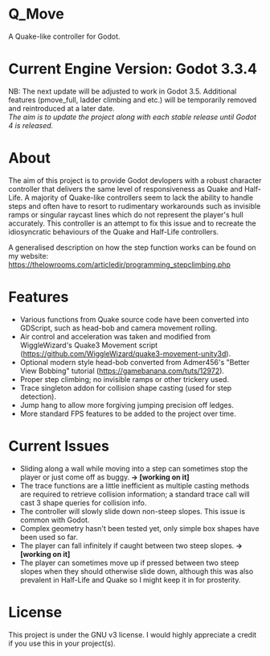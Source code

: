 # Q_Move
A Quake-like controller for Godot.

# Current Engine Version: Godot 3.3.4
NB: The next update will be adjusted to work in Godot 3.5. Additional features (pmove_full, ladder climbing and etc.) will be temporarily removed and reintroduced at a later date.
<br>
<i>The aim is to update the project along with each stable release until Godot 4 is released.</i>

# About
The aim of this project is to provide Godot devlopers with a robust character controller that delivers the same level of responsiveness as Quake and Half-Life. A majority of Quake-like controllers seem to lack the ability to handle steps and often have to resort to rudimentary workarounds such as invisible ramps or singular raycast lines which do not represent the player's hull accurately. This controller is an attempt to fix this issue and to recreate the idiosyncratic behaviours of the Quake and Half-Life controllers.

A generalised description on how the step function works can be found on my website: https://thelowrooms.com/articledir/programming_stepclimbing.php

# Features
  - Various functions from Quake source code have been converted into GDScript, such as head-bob and camera movement rolling. 
  - Air control and acceleration was taken and modified from WiggleWizard's Quake3 Movement script (https://github.com/WiggleWizard/quake3-movement-unity3d).
  - Optional modern style head-bob converted from Admer456's "Better View Bobbing" tutorial (https://gamebanana.com/tuts/12972).
  - Proper step climbing; no invisible ramps or other trickery used.
  - Trace singleton addon for collision shape casting (used for step detection).
  - Jump hang to allow more forgiving jumping precision off ledges.
  - More standard FPS features to be added to the project over time.

# Current Issues
  - Sliding along a wall while moving into a step can sometimes stop the player or just come off as buggy.<b> -> [working on it] </b>
  - The trace functions are a little inefficient as multiple casting methods are required to retrieve collision information; a standard trace call will cast 3 shape queries for collision info.
  - The controller will slowly slide down non-steep slopes. This issue is common with Godot.
  - Complex geometry hasn't been tested yet, only simple box shapes have been used so far.
  - The player can fall infinitely if caught between two steep slopes.<b> -> [working on it] </b>
  - The player can sometimes move up if pressed between two steep slopes when they should otherwise slide down, although this was also prevalent in Half-Life and Quake so I might keep it in for prosterity.

# License
This project is under the GNU v3 license. I would highly appreciate a credit if you use this in your project(s).

